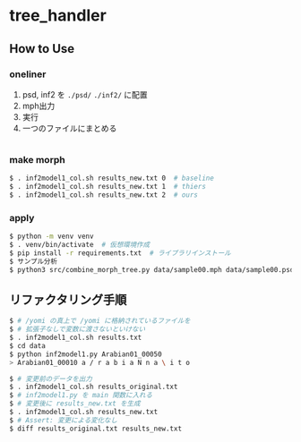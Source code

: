 # tree_handler


## How to Use

### oneliner

1. psd, inf2 を `./psd/` `./inf2/` に配置
1. mph出力
1. 実行
1. 一つのファイルにまとめる

```

```

### make morph

```sh
$ . inf2model1_col.sh results_new.txt 0  # baseline
$ . inf2model1_col.sh results_new.txt 1  # thiers
$ . inf2model1_col.sh results_new.txt 2  # ours
```

### apply

```sh
$ python -m venv venv 
$ . venv/bin/activate  # 仮想環境作成
$ pip install -r requirements.txt  # ライブラリインストール
$ サンプル分析
$ python3 src/combine_morph_tree.py data/sample00.mph data/sample00.psd
```

## リファクタリング手順

```sh
$ # /yomi の真上で /yomi に格納されているファイルを
$ # 拡張子なしで変数に渡さないといけない
$ . inf2model1_col.sh results.txt
$ cd data
$ python inf2model1.py Arabian01_00050
> Arabian01_00010 a / r a b i a N n a \ i t o
```


```sh
$ # 変更前のデータを出力
$ . inf2model1_col.sh results_original.txt
$ # inf2model1.py を main 関数に入れる
$ # 変更後に results_new.txt を生成
$ . inf2model1_col.sh results_new.txt
$ # Assert: 変更による変化なし
$ diff results_original.txt results_new.txt 
```
